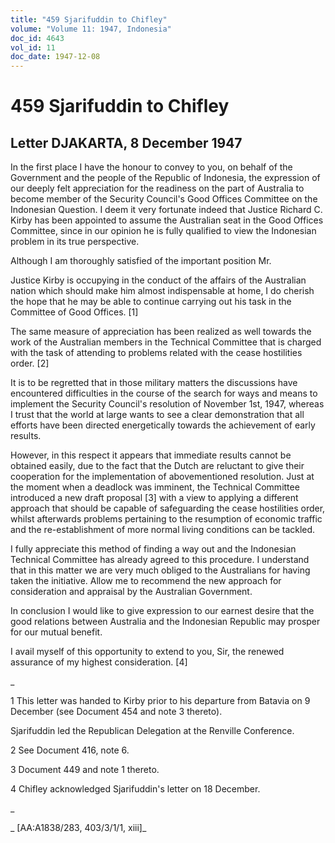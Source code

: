 ```yaml
---
title: "459 Sjarifuddin to Chifley"
volume: "Volume 11: 1947, Indonesia"
doc_id: 4643
vol_id: 11
doc_date: 1947-12-08
---
```


# 459 Sjarifuddin to Chifley

## Letter DJAKARTA, 8 December 1947

In the first place I have the honour to convey to you, on behalf of the Government and the people of the Republic of Indonesia, the expression of our deeply felt appreciation for the readiness on the part of Australia to become member of the Security Council's Good Offices Committee on the Indonesian Question. I deem it very fortunate indeed that Justice Richard C. Kirby has been appointed to assume the Australian seat in the Good Offices Committee, since in our opinion he is fully qualified to view the Indonesian problem in its true perspective.

Although I am thoroughly satisfied of the important position Mr.

Justice Kirby is occupying in the conduct of the affairs of the Australian nation which should make him almost indispensable at home, I do cherish the hope that he may be able to continue carrying out his task in the Committee of Good Offices. [1]

The same measure of appreciation has been realized as well towards the work of the Australian members in the Technical Committee that is charged with the task of attending to problems related with the cease hostilities order. [2]

It is to be regretted that in those military matters the discussions have encountered difficulties in the course of the search for ways and means to implement the Security Council's resolution of November 1st, 1947, whereas I trust that the world at large wants to see a clear demonstration that all efforts have been directed energetically towards the achievement of early results.

However, in this respect it appears that immediate results cannot be obtained easily, due to the fact that the Dutch are reluctant to give their cooperation for the implementation of abovementioned resolution. Just at the moment when a deadlock was imminent, the Technical Committee introduced a new draft proposal [3] with a view to applying a different approach that should be capable of safeguarding the cease hostilities order, whilst afterwards problems pertaining to the resumption of economic traffic and the re-establishment of more normal living conditions can be tackled.

I fully appreciate this method of finding a way out and the Indonesian Technical Committee has already agreed to this procedure. I understand that in this matter we are very much obliged to the Australians for having taken the initiative. Allow me to recommend the new approach for consideration and appraisal by the Australian Government.

In conclusion I would like to give expression to our earnest desire that the good relations between Australia and the Indonesian Republic may prosper for our mutual benefit.

I avail myself of this opportunity to extend to you, Sir, the renewed assurance of my highest consideration. [4]

_

1 This letter was handed to Kirby prior to his departure from Batavia on 9 December (see Document 454 and note 3 thereto).

Sjarifuddin led the Republican Delegation at the Renville Conference.

2 See Document 416, note 6.

3 Document 449 and note 1 thereto.

4 Chifley acknowledged Sjarifuddin's letter on 18 December.

_

_ [AA:A1838/283, 403/3/1/1, xiii]_
